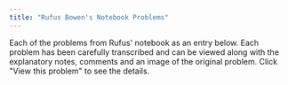 ```yaml
---
title: "Rufus Bowen's Notebook Problems"
---
```

Each of the problems from Rufus' notebook as an entry below. Each problem has
been carefully transcribed and can be viewed along with the explanatory notes,
comments and an image of the original problem. Click "View this problem" to see
the details.
